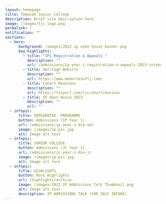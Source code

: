 ```yaml
---
layout: homepage
title: Temasek Junior College
description: Brief site description here
image: /images/tjc_logo.png
permalink: /
notification: ""
sections:
  - hero:
      background: /images/2023 ip open house banner.png
      key_highlights:
        - title: "IP1 Registration & Appeals "
          description: ""
          url: /admissions/ip-year-1-registration-n-appeals-2023-intake
        - title: Heritage Website
          description: ""
          url: https://www.memoriesoftj.com/
        - title: Cohort Reunions
          description: ""
          url: https://tinyurl.com/tjccohortreunions
        - title: IP Open House 2023
          description: ""
          url: ""
  - infopic:
      title: INTEGRATED  PROGRAMME
      button: Admissions (IP Year 1)
      url: /admissions/ip-year-1-dsa-sec
      image: /images/ip-pic.jpg
      alt: Image alt text
  - infopic:
      title: JUNIOR COLLEGE
      button: Admissions (JC Year 1)
      url: /admissions/jc-year-1-dsa-jc
      image: /images/jp-pic.jpg
      alt: Image alt text
  - infopic:
      title: HIGHLIGHTS
      button: More Highlights
      url: /highlights/archive
      image: /images/2022 IP Admissions Talk Thumbnail.png
      alt: Image alt text
      description: IP ADMISSIONS TALK (FOR 2023 INTAKE)
---
```

